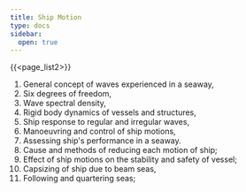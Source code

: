 ```yaml
---
title: Ship Motion
type: docs
sidebar:
  open: true
---
```

{{<page_list2>}}
1. General concept of waves experienced in a seaway, 
2. Six degrees of freedom, 
3. Wave spectral density, 
4. Rigid body dynamics of vessels and structures, 
5. Ship response to regular and irregular waves, 
6. Manoeuvring and control of ship motions, 
7. Assessing ship's performance in a seaway.
8. Cause and methods of reducing each motion of ship; 
9. Effect of ship motions on the stability and safety of vessel;
10. Capsizing of ship due to beam seas, 
11. Following and quartering seas;
